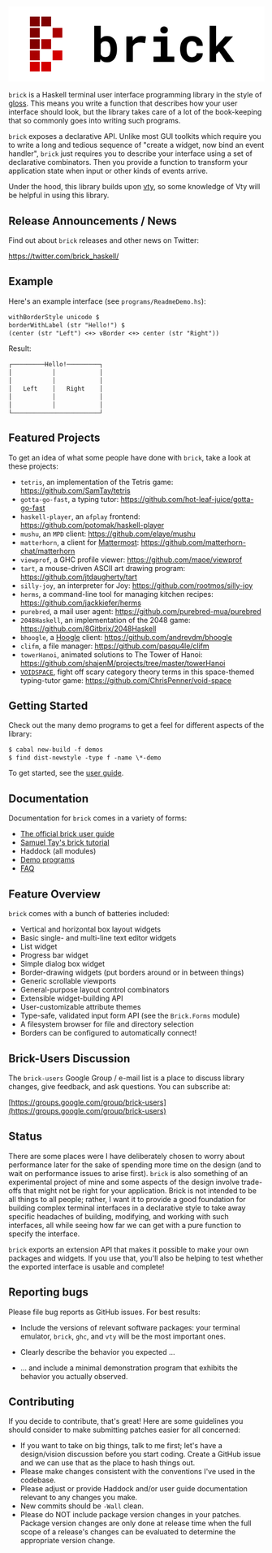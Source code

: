 ![](logo/brick-final-clearbg-with-text.svg)

`brick` is a Haskell terminal user interface programming library in the
style of [gloss](http://hackage.haskell.org/package/gloss). This means
you write a function that describes how your user interface should look,
but the library takes care of a lot of the book-keeping that so commonly
goes into writing such programs.

`brick` exposes a declarative API. Unlike most GUI toolkits which
require you to write a long and tedious sequence of "create a widget,
now bind an event handler", `brick` just requires you to describe your
interface using a set of declarative combinators. Then you provide a
function to transform your application state when input or other kinds
of events arrive.

Under the hood, this library builds upon
[vty](http://hackage.haskell.org/package/vty), so some knowledge of Vty
will be helpful in using this library.

Release Announcements / News
----------------------------

Find out about `brick` releases and other news on Twitter:

https://twitter.com/brick_haskell/

Example
-------

Here's an example interface (see `programs/ReadmeDemo.hs`):

```
withBorderStyle unicode $
borderWithLabel (str "Hello!") $
(center (str "Left") <+> vBorder <+> center (str "Right"))
```

Result:

```
┌─────────Hello!─────────┐
│           │            │
│           │            │
│   Left    │   Right    │
│           │            │
│           │            │
└────────────────────────┘
```

Featured Projects
-----------------

To get an idea of what some people have done with `brick`, take a look
at these projects:

 * `tetris`, an implementation of the Tetris game: https://github.com/SamTay/tetris
 * `gotta-go-fast`, a typing tutor: https://github.com/hot-leaf-juice/gotta-go-fast
 * `haskell-player`, an `afplay` frontend: https://github.com/potomak/haskell-player
 * `mushu`, an `MPD` client: https://github.com/elaye/mushu
 * `matterhorn`, a client for [Mattermost](https://about.mattermost.com/): https://github.com/matterhorn-chat/matterhorn
 * `viewprof`, a GHC profile viewer: https://github.com/maoe/viewprof
 * `tart`, a mouse-driven ASCII art drawing program: https://github.com/jtdaugherty/tart
 * `silly-joy`, an interpreter for Joy: https://github.com/rootmos/silly-joy
 * `herms`, a command-line tool for managing kitchen recipes: https://github.com/jackkiefer/herms
 * `purebred`, a mail user agent: https://github.com/purebred-mua/purebred
 * `2048Haskell`, an implementation of the 2048 game: https://github.com/8Gitbrix/2048Haskell
 * `bhoogle`, a [Hoogle](https://www.haskell.org/hoogle/) client: https://github.com/andrevdm/bhoogle
 * `clifm`, a file manager: https://github.com/pasqu4le/clifm
 * `towerHanoi`, animated solutions to The Tower of Hanoi: https://github.com/shajenM/projects/tree/master/towerHanoi
 * [`VOIDSPACE`](https://github.com/ChrisPenner/void-space), fight off scary category theory terms in this space-themed typing-tutor game: https://github.com/ChrisPenner/void-space

Getting Started
---------------

Check out the many demo programs to get a feel for different aspects of
the library:

```
$ cabal new-build -f demos
$ find dist-newstyle -type f -name \*-demo
```

To get started, see the [user guide](https://github.com/jtdaugherty/brick/blob/master/docs/guide.rst).

Documentation
-------------

Documentation for `brick` comes in a variety of forms:

* [The official brick user guide](https://github.com/jtdaugherty/brick/blob/master/docs/guide.rst)
* [Samuel Tay's brick tutorial](https://github.com/jtdaugherty/brick/blob/master/docs/samtay-tutorial.md)
* Haddock (all modules)
* [Demo programs](https://github.com/jtdaugherty/brick/blob/master/programs)
* [FAQ](https://github.com/jtdaugherty/brick/blob/master/FAQ.md)

Feature Overview
----------------

`brick` comes with a bunch of batteries included:

 * Vertical and horizontal box layout widgets
 * Basic single- and multi-line text editor widgets
 * List widget
 * Progress bar widget
 * Simple dialog box widget
 * Border-drawing widgets (put borders around or in between things)
 * Generic scrollable viewports
 * General-purpose layout control combinators
 * Extensible widget-building API
 * User-customizable attribute themes
 * Type-safe, validated input form API (see the `Brick.Forms` module)
 * A filesystem browser for file and directory selection
 * Borders can be configured to automatically connect!

Brick-Users Discussion
----------------------

The `brick-users` Google Group / e-mail list is a place to discuss
library changes, give feedback, and ask questions. You can subscribe at:

[https://groups.google.com/group/brick-users](https://groups.google.com/group/brick-users)

Status
------

There are some places were I have deliberately chosen to worry about
performance later for the sake of spending more time on the design
(and to wait on performance issues to arise first). `brick` is also
something of an experimental project of mine and some aspects of the
design involve trade-offs that might not be right for your application.
Brick is not intended to be all things to all people; rather, I want it
to provide a good foundation for building complex terminal interfaces
in a declarative style to take away specific headaches of building,
modifying, and working with such interfaces, all while seeing how far we
can get with a pure function to specify the interface.

`brick` exports an extension API that makes it possible to make your own
packages and widgets. If you use that, you'll also be helping to test
whether the exported interface is usable and complete!

Reporting bugs
--------------

Please file bug reports as GitHub issues.  For best results:

 - Include the versions of relevant software packages: your terminal
   emulator, `brick`, `ghc`, and `vty` will be the most important
   ones.

 - Clearly describe the behavior you expected ...

 - ... and include a minimal demonstration program that exhibits the
   behavior you actually observed.

Contributing
------------

If you decide to contribute, that's great! Here are some guidelines you
should consider to make submitting patches easier for all concerned:

 - If you want to take on big things, talk to me first; let's have a
   design/vision discussion before you start coding. Create a GitHub
   issue and we can use that as the place to hash things out.
 - Please make changes consistent with the conventions I've used in the
   codebase.
 - Please adjust or provide Haddock and/or user guide documentation
   relevant to any changes you make.
 - New commits should be `-Wall` clean.
 - Please do NOT include package version changes in your patches.
   Package version changes are only done at release time when the full
   scope of a release's changes can be evaluated to determine the
   appropriate version change.
